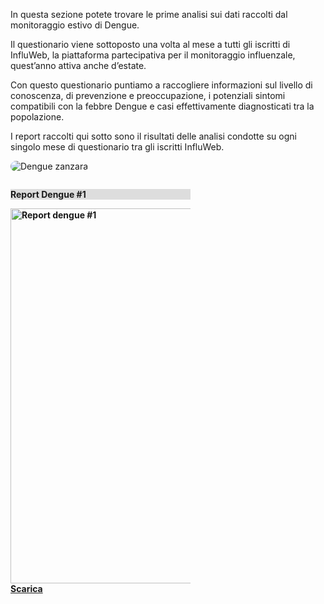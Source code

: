 <div class="row">
  <div class="col-md-8">

  In questa sezione potete trovare le prime analisi sui dati raccolti dal monitoraggio estivo di Dengue.

  Il questionario viene sottoposto una volta al mese a tutti gli iscritti di InfluWeb, la piattaforma partecipativa per il monitoraggio influenzale, quest’anno attiva anche d’estate.

  Con questo questionario puntiamo a raccogliere informazioni sul livello di conoscenza, di prevenzione e preoccupazione, i potenziali sintomi compatibili con la febbre Dengue e casi effettivamente diagnosticati tra la popolazione.

  I report raccolti qui sotto sono il risultati delle analisi condotte su ogni singolo mese di questionario tra gli iscritti InfluWeb.

  </div>
  <div class="col-md-4 d-none d-md-block">
    <img src="assets/images/mosquito.jpg" alt="Dengue zanzara" style="max-width: 100%; border-radius:1em"/>
  </div>
</div>

<div class="row">
  <div class="col-md-12">
    <div class="card" style="width: 18rem;margin-top: 2em">
      <div class="card-body" style="background-color: #dddddd">
        <p><strong>Report Dengue #1</p>
      </div>
      <img class="card-img-top" src="assets/images/report-dengue-1-it.png" style="height:15vh;object-fit: none" alt="Report dengue #1">
      <div class="card-body" style=''>
        <a href="assets/pdf/report-dengue-1-it.pdf" class="btn btn-primary" target="_blank">Scarica</a>
      </div>
    </div>
  </div>
</div>
  